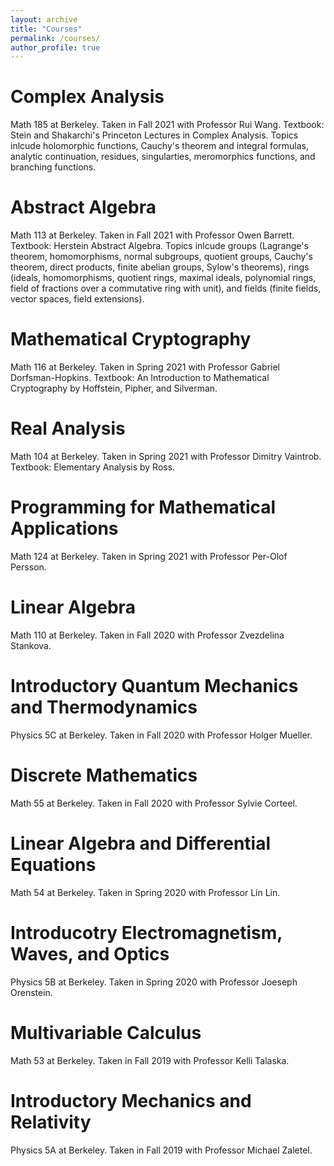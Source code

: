 ```yaml
---
layout: archive
title: "Courses"
permalink: /courses/
author_profile: true
---
```


# Complex Analysis
Math 185 at Berkeley. Taken in Fall 2021 with Professor Rui Wang.
Textbook: Stein and Shakarchi's Princeton Lectures in Complex Analysis.
Topics inlcude holomorphic functions, Cauchy's theorem and integral formulas, analytic continuation,
residues, singularties, meromorphics functions, and branching functions. 

# Abstract Algebra
Math 113 at Berkeley. Taken in Fall 2021 with Professor Owen Barrett.
Textbook: Herstein Abstract Algebra.
Topics inlcude groups (Lagrange's theorem, homomorphisms, normal subgroups, quotient groups, Cauchy's theorem, direct products, finite abelian groups, Sylow's theorems), rings (ideals, homomorphisms, quotient rings, maximal ideals, polynomial rings, field of fractions over a commutative ring with unit), and fields (finite fields, vector spaces, field extensions).

# Mathematical Cryptography
Math 116 at Berkeley. Taken in Spring 2021 with Professor Gabriel Dorfsman-Hopkins.
Textbook: An Introduction to Mathematical Cryptography by Hoffstein, Pipher, and Silverman. 

# Real Analysis
Math 104 at Berkeley. Taken in Spring 2021 with Professor Dimitry Vaintrob. Textbook: Elementary Analysis by Ross.

# Programming for Mathematical Applications
Math 124 at Berkeley. Taken in Spring 2021 with Professor Per-Olof Persson.

# Linear Algebra
Math 110 at Berkeley. Taken in Fall 2020 with Professor Zvezdelina Stankova.

# Introductory Quantum Mechanics and Thermodynamics
Physics 5C at Berkeley. Taken in Fall 2020 with Professor Holger Mueller.

# Discrete Mathematics
Math 55 at Berkeley. Taken in Fall 2020 with Professor Sylvie Corteel.

# Linear Algebra and Differential Equations
Math 54 at Berkeley. Taken in Spring 2020 with Professor Lin Lin.

# Introducotry Electromagnetism, Waves, and Optics
Physics 5B at Berkeley. Taken in Spring 2020 with Professor Joeseph Orenstein.

# Multivariable Calculus
Math 53 at Berkeley. Taken in Fall 2019 with Professor Kelli Talaska.

# Introductory Mechanics and Relativity
Physics 5A at Berkeley. Taken in Fall 2019 with Professor Michael Zaletel.

